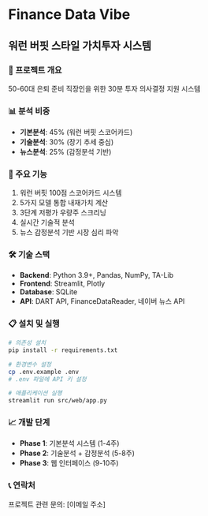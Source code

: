 # Finance Data Vibe
## 워런 버핏 스타일 가치투자 시스템

### 🎯 프로젝트 개요
50-60대 은퇴 준비 직장인을 위한 30분 투자 의사결정 지원 시스템

### 📊 분석 비중
- **기본분석**: 45% (워런 버핏 스코어카드)
- **기술분석**: 30% (장기 추세 중심)
- **뉴스분석**: 25% (감정분석 기반)

### 🚀 주요 기능
1. 워런 버핏 100점 스코어카드 시스템
2. 5가지 모델 통합 내재가치 계산
3. 3단계 저평가 우량주 스크리닝
4. 실시간 기술적 분석
5. 뉴스 감정분석 기반 시장 심리 파악

### 🛠️ 기술 스택
- **Backend**: Python 3.9+, Pandas, NumPy, TA-Lib
- **Frontend**: Streamlit, Plotly
- **Database**: SQLite
- **API**: DART API, FinanceDataReader, 네이버 뉴스 API

### 📋 설치 및 실행
```bash
# 의존성 설치
pip install -r requirements.txt

# 환경변수 설정
cp .env.example .env
# .env 파일에 API 키 설정

# 애플리케이션 실행
streamlit run src/web/app.py
```

### 📈 개발 단계
- **Phase 1**: 기본분석 시스템 (1-4주)
- **Phase 2**: 기술분석 + 감정분석 (5-8주)
- **Phase 3**: 웹 인터페이스 (9-10주)

### 📞 연락처
프로젝트 관련 문의: [이메일 주소]
